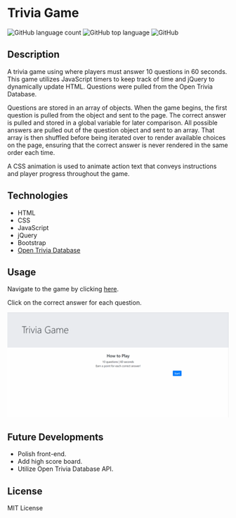 # Trivia Game
![GitHub language count](https://img.shields.io/github/languages/count/rebeccagoldstein/TriviaGame)
![GitHub top language](https://img.shields.io/github/languages/top/rebeccagoldstein/TriviaGame)
![GitHub](https://img.shields.io/github/license/rebeccagoldstein/TriviaGame)

## Description
A trivia game using where players must answer 10 questions in 60 seconds. This game utilizes JavaScript timers to keep track of time and jQuery to dynamically update HTML. Questions were pulled from the Open Trivia Database.

Questions are stored in an array of objects. When the game begins, the first question is pulled from the object and sent to the page. The correct answer is pulled and stored in a global variable for later comparison. All possible answers are pulled out of the question object and sent to an array. That array is then shuffled before being iterated over to render available choices on the page, ensuring that the correct answer is never rendered in the same order each time.

A CSS animation is used to animate action text that conveys instructions and player progress throughout the game.

## Technologies
* HTML
* CSS
* JavaScript
* jQuery
* Bootstrap
* [Open Trivia Database](https://opentdb.com/)

## Usage
Navigate to the game by clicking [here](https://rebeccagoldstein.github.io/TriviaGame/).

Click on the correct answer for each question.

![Example GIF](./assets/images/example.gif/)

## Future Developments
* Polish front-end.
* Add high score board.
* Utilize Open Trivia Database API.

## License
MIT License